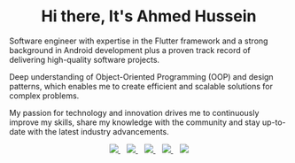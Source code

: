 <h1 align='center'>Hi there, It's Ahmed Hussein</h1>

<p align='start'>Software engineer with expertise in the Flutter framework and a strong background in Android development plus a proven track record of delivering high-quality software projects.

Deep understanding of Object-Oriented Programming (OOP) and design patterns, which enables me to create efficient and scalable solutions for complex problems.

My passion for technology and innovation drives me to continuously improve my skills, share my knowledge with the community and stay up-to-date with the latest industry advancements.
</p>


<p align='center'>
<a href="mailto:ahmeddhus@gmail.com">
  <img src="https://img.shields.io/badge/email me-%23D14836.svg?&style=for-the-badge&logo=gmail&logoColor=white" />
</a>&nbsp;&nbsp;
<a href="https://twitter.com/ahmeddhus">
  <img src="https://img.shields.io/badge/twitter-%231DA1F2.svg?&style=for-the-badge&logo=twitter&logoColor=white" />
</a>&nbsp;&nbsp;
<a href="https://www.linkedin.com/in/ahmeddhus/">
  <img src="https://img.shields.io/badge/linkedin-%230077B5.svg?&style=for-the-badge&logo=linkedin&logoColor=white" />
</a>&nbsp;&nbsp;
<a href="https://www.youtube.com/@groovex7470">
  <img src="https://img.shields.io/badge/youtube-%23D14836.svg?&style=for-the-badge&logo=youtube&logoColor=white" />
</a> 
  </a>&nbsp;&nbsp;
  <a href="https://medium.com/@ahmeddhus">
  <img src="https://img.shields.io/badge/medium-%23D14836.svg?&color=black&style=for-the-badge&logo=medium&logoColor=white" />
</a> 
</p>
